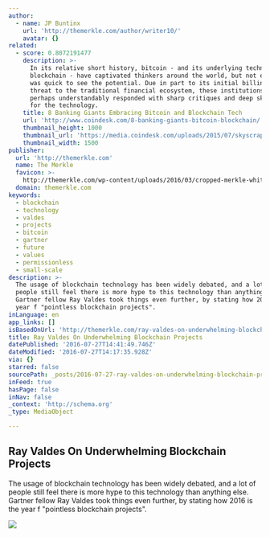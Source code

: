 ```yaml
---
author:
  - name: JP Buntinx
    url: 'http://themerkle.com/author/writer10/'
    avatar: {}
related:
  - score: 0.8072191477
    description: >-
      In its relative short history, bitcoin - and its underlying technology the
      blockchain - have captivated thinkers around the world, but not everyone
      was quick to see the potential. Due in part to its initial billing as a
      threat to the traditional financial ecosystem, these institutions have
      perhaps understandably responded with sharp critiques and deep skepticism
      for the technology.
    title: 8 Banking Giants Embracing Bitcoin and Blockchain Tech
    url: 'http://www.coindesk.com/8-banking-giants-bitcoin-blockchain/'
    thumbnail_height: 1000
    thumbnail_url: 'https://media.coindesk.com/uploads/2015/07/skyscrapers.jpg'
    thumbnail_width: 1500
publisher:
  url: 'http://themerkle.com'
  name: The Merkle
  favicon: >-
    http://themerkle.com/wp-content/uploads/2016/03/cropped-merkle-white-1-192x192.png
  domain: themerkle.com
keywords:
  - blockchain
  - technology
  - valdes
  - projects
  - bitcoin
  - gartner
  - future
  - values
  - permissionless
  - small-scale
description: >-
  The usage of blockchain technology has been widely debated, and a lot of
  people still feel there is more hype to this technology than anything else.
  Gartner fellow Ray Valdes took things even further, by stating how 2016 is the
  year f "pointless blockchain projects".
inLanguage: en
app_links: []
isBasedOnUrl: 'http://themerkle.com/ray-valdes-on-underwhelming-blockchain-projects/'
title: Ray Valdes On Underwhelming Blockchain Projects
datePublished: '2016-07-27T14:41:49.746Z'
dateModified: '2016-07-27T14:17:35.928Z'
via: {}
starred: false
sourcePath: _posts/2016-07-27-ray-valdes-on-underwhelming-blockchain-projects.md
inFeed: true
hasPage: false
inNav: false
_context: 'http://schema.org'
_type: MediaObject

---
```

<article style=""><h1>Ray Valdes On Underwhelming Blockchain Projects</h1><p>The usage of blockchain technology has been widely debated, and a lot of people still feel there is more hype to this technology than anything else. Gartner fellow Ray Valdes took things even further, by stating how 2016 is the year f "pointless blockchain projects".</p><img src="http://themerkle.com/wp-content/uploads/2016/07/shutterstock_431701162.jpg" /></article>
